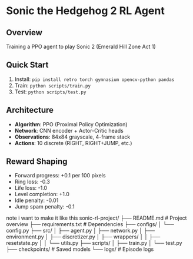 # Sonic the Hedgehog 2 RL Agent

## Overview
Training a PPO agent to play Sonic 2 (Emerald Hill Zone Act 1)

## Quick Start
1. Install: `pip install retro torch gymnasium opencv-python pandas`
2. Train: `python scripts/train.py`
3. Test: `python scripts/test.py`

## Architecture
- **Algorithm**: PPO (Proximal Policy Optimization)
- **Network**: CNN encoder + Actor-Critic heads
- **Observations**: 84x84 grayscale, 4-frame stack
- **Actions**: 10 discrete (RIGHT, RIGHT+JUMP, etc.)

## Reward Shaping
- Forward progress: +0.1 per 100 pixels
- Ring loss: -0.3
- Life loss: -1.0
- Level completion: +1.0
- Idle penalty: -0.01
- Jump spam penalty: -0.1




note i want to make it like this
sonic-rl-project/
├── README.md                 # Project overview
├── requirements.txt          # Dependencies
├── configs/
│   └── config.py
├── src/
│   ├── agent.py
│   ├── network.py
│   ├── environment.py
│   ├── discretizer.py
│   ├── wrappers/
│   │   ├── resetstate.py
│   │   └── utils.py
├── scripts/
│   ├── train.py
│   └── test.py
├── checkpoints/              # Saved models
└── logs/                     # Episode logs
